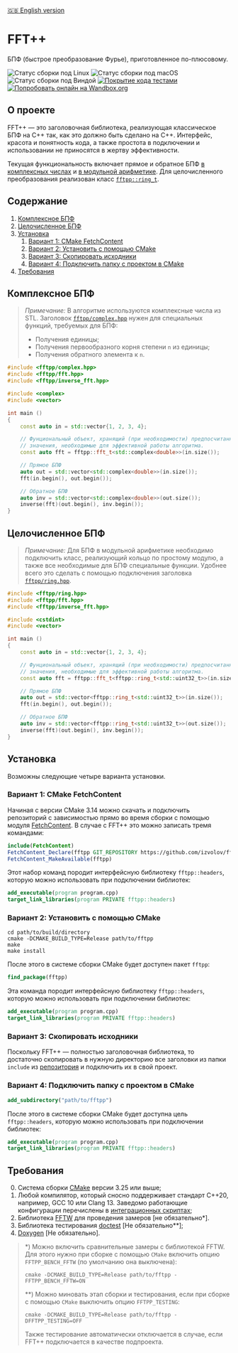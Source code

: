[:uk: English version](README.en.md)

FFT++
=====

БПФ (быстрое преобразование Фурье), приготовленное по-плюсовому.

![Статус сборки под Linux](https://github.com/izvolov/fftpp/workflows/Linux/badge.svg) ![Статус сборки под macOS](https://github.com/izvolov/fftpp/workflows/macOS/badge.svg) ![Статус сборки под Виндой](https://github.com/izvolov/fftpp/workflows/Windows/badge.svg) [![Покрытие кода тестами](https://codecov.io/gh/izvolov/fftpp/branch/master/graph/badge.svg)](https://codecov.io/gh/izvolov/fftpp) [![Попробовать онлайн на Wandbox.org](https://img.shields.io/badge/try-online-blue.svg)](https://wandbox.org/permlink/XvaU2j9UzDP9SzzR)

О проекте
---------

FFT++ — это заголовочная библиотека, реализующая классическое БПФ на C++ так, как это должно быть сделано на C++. Интерфейс, красота и понятность кода, а также простота в подключении и использовании не приносятся в жертву эффективности.

Текущая функциональность включает прямое и обратное БПФ [в комплексных числах](#комплексное-бпф) и [в модульной арифметике](#целочисленное-бпф). Для целочисленного преобразования реализован класс [`fftpp::ring_t`](include/fftpp/ring/ring.hpp).

Содержание
----------

1.  [Комплексное БПФ](#комплексное-бпф)
2.  [Целочисленное БПФ](#целочисленное-бпф)
3.  [Установка](#установка)
    1.  [Вариант 1: CMake FetchContent](#вариант-1-cmake-fetchcontent)
    2.  [Вариант 2: Установить с помощью CMake](#вариант-2-установить-с-помощью-cmake)
    3.  [Вариант 3: Скопировать исходники](#вариант-3-скопировать-исходники)
    4.  [Вариант 4: Подключить папку с проектом в CMake](#вариант-4-подключить-папку-с-проектом-в-cmake)
5.  [Требования](#требования)

Комплексное БПФ
---------------

>   *Примечание:*
>   В алгоритме используются комплексные числа из STL.
>   Заголовок [`fftpp/complex.hpp`](include/fftpp/complex.hpp) нужен для специальных функций, требуемых для БПФ:
>   -   Получения единицы;
>   -   Получения первообразного корня степени `n` из единицы;
>   -   Получения обратного элемента к `n`.

```cpp
#include <fftpp/complex.hpp>
#include <fftpp/fft.hpp>
#include <fftpp/inverse_fft.hpp>

#include <complex>
#include <vector>

int main ()
{
    const auto in = std::vector{1, 2, 3, 4};

    // Фунциональный объект, хранящий (при необходимости) предпосчитанные
    // значения, необходимые для эффективной работы алгоритма.
    const auto fft = fftpp::fft_t<std::complex<double>>(in.size());

    // Прямое БПФ
    auto out = std::vector<std::complex<double>>(in.size());
    fft(in.begin(), out.begin());

    // Обратное БПФ
    auto inv = std::vector<std::complex<double>>(out.size());
    inverse(fft)(out.begin(), inv.begin());
}
```

Целочисленное БПФ
-----------------

>   *Примечание:*
>   Для БПФ в модульной арифметике необходимо подключить класс, реализующий кольцо по простому модулю, а также все необходимые для БПФ специальные функции. Удобнее всего это сделать с помощью
подключения заголовка [`fftpp/ring.hpp`](include/fftpp/ring.hpp).

```cpp
#include <fftpp/ring.hpp>
#include <fftpp/fft.hpp>
#include <fftpp/inverse_fft.hpp>

#include <cstdint>
#include <vector>

int main ()
{
    const auto in = std::vector{1, 2, 3, 4};

    // Фунциональный объект, хранящий (при необходимости) предпосчитанные
    // значения, необходимые для эффективной работы алгоритма.
    const auto fft = fftpp::fft_t<fftpp::ring_t<std::uint32_t>>(in.size());

    // Прямое БПФ
    auto out = std::vector<fftpp::ring_t<std::uint32_t>>(in.size());
    fft(in.begin(), out.begin());

    // Обратное БПФ
    auto inv = std::vector<fftpp::ring_t<std::uint32_t>>(out.size());
    inverse(fft)(out.begin(), inv.begin());
}
```

Установка
---------

Возможны следующие четыре варианта установки.

### Вариант 1: CMake FetchContent

Начиная с версии CMake 3.14 можно скачать и подключить репозиторий с зависимостью прямо во время сборки с помощью модуля [FetchContent](https://cmake.org/cmake/help/v3.14/module/FetchContent.html). В случае с FFT++ это можно записать тремя командами:

```cmake
include(FetchContent)
FetchContent_Declare(fftpp GIT_REPOSITORY https://github.com/izvolov/fftpp.git)
FetchContent_MakeAvailable(fftpp)
```

Этот набор команд породит интерфейсную библиотеку `fftpp::headers`, которую можно использовать при подключении библиотек:

```cmake
add_executable(program program.cpp)
target_link_libraries(program PRIVATE fftpp::headers)
```

### Вариант 2: Установить с помощью CMake

```shell
cd path/to/build/directory
cmake -DCMAKE_BUILD_TYPE=Release path/to/fftpp
make
make install
```

После этого в системе сборки CMake будет доступен пакет `fftpp`:

```cmake
find_package(fftpp)
```

Эта команда породит интерфейсную библиотеку `fftpp::headers`, которую можно использовать при подключении библиотек:

```cmake
add_executable(program program.cpp)
target_link_libraries(program PRIVATE fftpp::headers)
```

### Вариант 3: Скопировать исходники

Поскольку FFT++ — полностью заголовочная библиотека, то достаточно скопировать в нужную директорию все заголовки из папки `include` из [репозитория](https://github.com/izvolov/fftpp) и подключить их в свой проект.

### Вариант 4: Подключить папку с проектом в CMake

```cmake
add_subdirectory("path/to/fftpp")
```

После этого в системе сборки CMake будет доступна цель `fftpp::headers`, которую можно использовать при подключении библиотек:

```cmake
add_executable(program program.cpp)
target_link_libraries(program PRIVATE fftpp::headers)
```

Требования
----------

0.  Система сборки [CMake](https://cmake.org) версии 3.25 или выше;
1.  Любой компилятор, который сносно поддерживает стандарт C++20, например, GCC 10 или Clang 13. Заведомо работающие конфигурации перечислены в [интеграционных скриптах](.github/workflows);
2.  Библиотека [FFTW](http://fftw.org) для проведения замеров [не обязательно\*].
3.  Библиотека тестирования [doctest](https://github.com/doctest/doctest) [Не обязательно\*\*];
4.  [Doxygen](http://doxygen.nl) [Не обязательно].

> \*) Можно включить сравнительные замеры с библиотекой FFTW. Для этого нужно при сборке с помощью `CMake` включить опцию `FFTPP_BENCH_FFTW` (по умолчанию она выключена):
>
> ```shell
> cmake -DCMAKE_BUILD_TYPE=Release path/to/fftpp -FFTPP_BENCH_FFTW=ON
> ```
> \*\*) Можно миновать этап сборки и тестирования, если при сборке с помощью `CMake` выключить опцию `FFTPP_TESTING`:
>
> ```shell
> cmake -DCMAKE_BUILD_TYPE=Release path/to/fftpp -DFFTPP_TESTING=OFF
> ```
>
> Также тестирование автоматически отключается в случае, если FFT++ подключается в качестве подпроекта.
